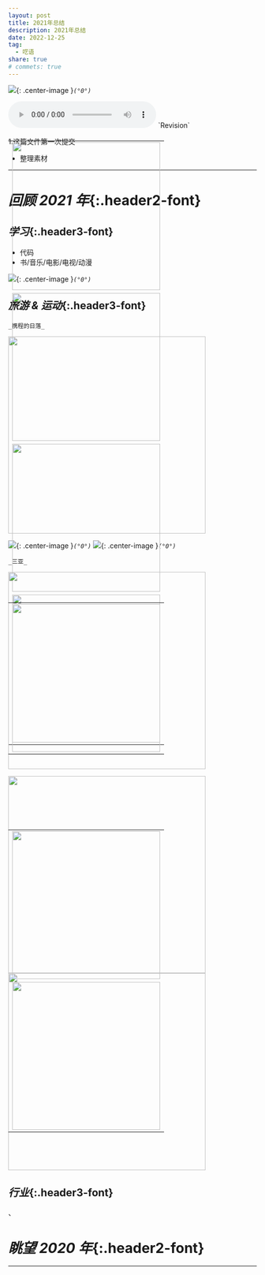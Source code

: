 ```yaml
---
layout: post
title: 2021年总结
description: 2021年总结
date: 2022-12-25
tag:
  - 呓语
share: true
# commets: true
---
```

<!-- ![]({{site.asseturl}}/summary/2020/pic_title.jpeg){: .center-image }_`(°0°)`_ -->
![]({{site.asseturl}}/summary/2022/view14.jpeg){: .center-image }_`(°0°)`_

<!-- <p align="center">
  <img src="{{site.asseturl}}/summary/2022/view14.jpeg" width="500"/>
</p> -->
<!-- <p align='center'>敬请期待</p> -->
<audio  class="center-image" controls="controls" autoplay="autoplay" loop="loop" preload="metadata">
    <source src="{{site.baseurl}}/asset/summary/2020/asongforlove.mp3" type="audio/mpeg"/>
    <b>Your browser does not support HTML5 audio element</b>
</audio>
`Revision`

1.这篇文件第一次提交
  - 整理素材

<!-- 2.这篇文件第二次提交
  - 行业和眺望 -->
  
<!-- 
3.这篇文件第二次提交
  - 旅游篇 -->

---
# _回顾 2021 年_{:.header2-font}

## _学习_{:.header3-font}
- 代码
- 书/音乐/电影/电视/动漫

![]({{site.asseturl}}/summary/2022/pic_contri.png){: .center-image }_`(°0°)`_

<!-- ![]({{site.asseturl}}/summary/2019/2019-pic_reading.jpg){: .center-image }_`(°0°)`_ -->

## _旅游 & 运动_{:.header3-font}
<!-- &emsp;&emsp;每年的旅游计划都没有落下，今年去了泰国、成都、苏州，都是很适合生活的城市，景色也很漂亮。 -->
`_携程的日落_`
<div style="position:relative;" >
  <img src="{{site.asseturl}}/summary/2022/view1.jpeg" width="400"/>
    <table style="position:absolute;top:50%;transform:translateY(-50%);right:0%">
      <tr><td><img src="{{site.asseturl}}/summary/2022/view2.jpeg" width="300"/></td></tr>
      <tr><td><img src="{{site.asseturl}}/summary/2022/view3.jpeg" width="300"/></td></tr>
      <tr><td><img src="{{site.asseturl}}/summary/2022/view4.jpeg" width="300"/></td></tr>
      <tr><td><img src="{{site.asseturl}}/summary/2022/view5.jpeg" width="300"/></td></tr>
    </table>
</div> 

<b></b>
![]({{site.asseturl}}/summary/2022/view6.jpeg){: .center-image }_`(°0°)`_
![]({{site.asseturl}}/summary/2022/view12.jpeg){: .center-image }_`(°0°)`_

`_三亚_`
<b></b>
<div style="position:relative;" >
  <img src="{{site.asseturl}}/summary/2022/view7.jpeg" width="400"/>
    <table style="position:absolute;top:50%;transform:translateY(-50%);right:0%">
      <tr><td><img src="{{site.asseturl}}/summary/2022/view8.jpeg" width="300"/></td></tr>
    </table>
</div> 

<b></b>
<div style="position:relative;" >
  <img src="{{site.asseturl}}/summary/2022/view13.jpeg" width="400"/>
  <img src="{{site.asseturl}}/summary/2022/view11.jpeg" width="400"/>
    <table style="position:absolute;top:50%;transform:translateY(-50%);right:0%">
      <tr><td><img src="{{site.asseturl}}/summary/2022/view9.jpeg" width="300"/></td></tr>
      <tr><td><img src="{{site.asseturl}}/summary/2022/view10.jpeg" width="300"/></td></tr>
    </table>
</div> 
<b></b>



## _行业_{:.header3-font}
、

# _眺望 2020 年_{:.header2-font}


---
